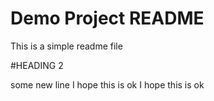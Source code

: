 # Demo Project README

This is a simple readme file

#HEADING 2

some new line
I hope this is ok
I hope this is ok